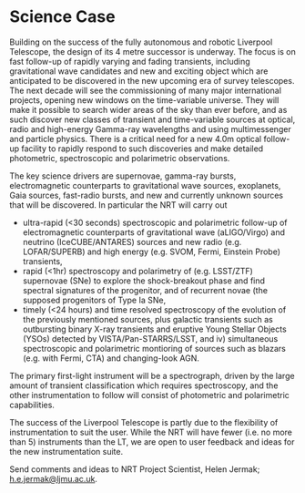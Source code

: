 # Science Case

Building on the success of the fully autonomous and robotic Liverpool Telescope, the design of its 4 metre successor is underway. The focus is on fast follow-up of rapidly varying and fading transients, including gravitational wave candidates and new and exciting object which are anticipated to be discovered in the new upcoming era of survey telescopes. The next decade will see the commissioning of many major international projects, opening new windows on the time-variable universe. They will make it possible to search wider areas of the sky than ever before, and as such discover new classes of transient and time-variable sources at optical, radio and high-energy Gamma-ray wavelengths and using multimessenger and particle physics. There is a critical need for a new 4.0m optical follow-up facility to rapidly respond to such discoveries and make detailed photometric, spectroscopic and polarimetric observations.

The key science drivers are supernovae, gamma-ray bursts, electromagnetic counterparts to gravitational wave sources, exoplanets, Gaia sources, fast-radio bursts, and new and currently unknown sources that will be discovered. In particular the NRT will carry out 
* ultra-rapid (<30 seconds) spectroscopic and polarimetric follow-up of electromagnetic counterparts of gravitational wave (aLIGO/Virgo) and neutrino (IceCUBE/ANTARES) sources and new radio (e.g. LOFAR/SUPERB) and high energy (e.g. SVOM, Fermi, Einstein Probe) transients, 
* rapid (<1hr) spectroscopy and polarimetry of (e.g. LSST/ZTF) supernovae (SNe) to explore the shock-breakout phase and find spectral signatures of the progenitor, and of recurrent novae (the supposed progenitors of Type Ia SNe, 
* timely (<24 hours) and time resolved spectroscopy of the evolution of the previously mentioned sources, plus galactic transients such as outbursting binary X-ray transients and eruptive Young Stellar Objects (YSOs) detected by VISTA/Pan-STARRS/LSST, and iv) simultaneous spectroscopic and polarimetric montioring of sources such as blazars (e.g. with Fermi, CTA) and changing-look AGN.

The primary first-light instrument will be a spectrograph, driven by the large amount of transient classification which requires spectroscopy, and the other instrumentation to follow will consist of photometric and polarimetric capabilities. 

The success of the Liverpool Telescope is partly due to the flexibility of instrumentation to suit the user. While the NRT will have fewer (i.e. no more than 5) instruments than the LT, we are open to user feedback and ideas for the new instrumentation suite.

Send comments and ideas to NRT Project Scientist, Helen Jermak; <h.e.jermak@ljmu.ac.uk>.

